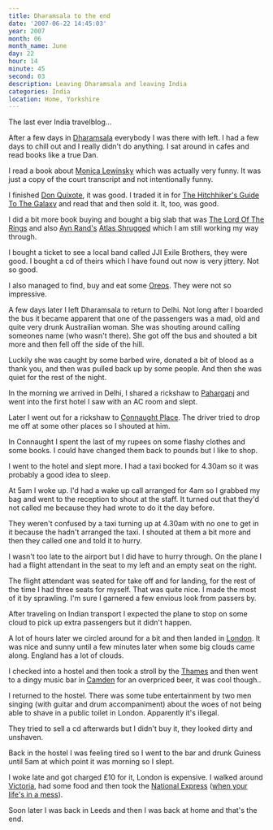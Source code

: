 ```yaml
---
title: Dharamsala to the end
date: '2007-06-22 14:45:03'
year: 2007
month: 06
month_name: June
day: 22
hour: 14
minute: 45
second: 03
description: Leaving Dharamsala and leaving India
categories: India
location: Home, Yorkshire
---
```

The last ever India travelblog...  
  
After a few days in [Dharamsala][1] everybody I was there with left. I had a few days to chill out and I really didn't do anything. I sat around in cafes and read books like a true Dan.  
  
I read a book about [Monica Lewinsky][2] which was actually very funny. It was just a copy of the court transcript and not intentionally funny.  
  
I finished [Don Quixote][3], it was good. I traded it in for [The Hitchhiker's Guide To The Galaxy][4] and read that and then sold it. It, too, was good.  
  
I did a bit more book buying and bought a big slab that was [The Lord Of The Rings][5] and also [Ayn Rand's][6] [Atlas Shrugged][7] which I am still working my way through.  
  
I bought a ticket to see a local band called JJI Exile Brothers, they were good. I bought a cd of theirs which I have found out now is very jittery. Not so good.  
  
I also managed to find, buy and eat some [Oreos][8]. They were not so impressive.  
  
A few days later I left Dharamsala to return to Delhi. Not long after I boarded the bus it became apparent that one of the passengers was a mad, old and quite very drunk Austrailian woman. She was shouting around calling someones name (who wasn't there). She got off the bus and shouted a bit more and then fell off the side of the hill.  
  
Luckily she was caught by some barbed wire, donated a bit of blood as a thank you, and then was pulled back up by some people. And then she was quiet for the rest of the night.  
  
In the morning we arrived in Delhi, I shared a rickshaw to [Paharganj][9] and went into the first hotel I saw with an AC room and slept.  
  
Later I went out for a rickshaw to [Connaught Place][10]. The driver tried to drop me off at some other places so I shouted at him.  
  
In Connaught I spent the last of my rupees on some flashy clothes and some books. I could have changed them back to pounds but I like to shop.  
  
I went to the hotel and slept more. I had a taxi booked for 4.30am so it was probably a good idea to sleep.  
  
At 5am I woke up. I'd had a wake up call arranged for 4am so I grabbed my bag and went to the reception to shout at the staff. It turned out that they'd not called me because they had wrote to do it the day before.  
  
They weren't confused by a taxi turning up at 4.30am with no one to get in it because the hadn't arranged the taxi. I shouted at them a bit more and then they called one and told it to hurry.  
  
I wasn't too late to the airport but I did have to hurry through. On the plane I had a flight attendant in the seat to my left and an empty seat on the right.  
  
The flight attendant was seated for take off and for landing, for the rest of the time I had three seats for myself. That was quite nice. I made the most of it by sprawling. I'm sure I garnered a few envious look from passers by.  
  
After traveling on Indian transport I expected the plane to stop on some cloud to pick up extra passengers but it didn't happen.  
  
A lot of hours later we circled around for a bit and then landed in [London][11]. It was nice and sunny until a few minutes later when some big clouds came along. England has a lot of clouds.  
  
I checked into a hostel and then took a stroll by the [Thames][12] and then went to a dingy music bar in [Camden][13] for an overpriced beer, it was cool though..  
  
I returned to the hostel. There was some tube entertainment by two men singing (with guitar and drum accompaniment) about the woes of not being able to shave in a public toilet in London. Apparently it's illegal.  
  
They tried to sell a cd afterwards but I didn't buy it, they looked dirty and unshaven.  
  
Back in the hostel I was feeling tired so I went to the bar and drunk Guiness until 5am at which point it was morning so I slept.  
  
I woke late and got charged £10 for it, London is expensive. I walked around [Victoria][14], had some food and then took the [National Express][15] ([when your life's in a mess][16]).  
  
Soon later I was back in Leeds and then I was back at home and that's the end.  
  
 [1]: http://en.wikipedia.org/wiki/Dharamsala
 [2]: http://en.wikipedia.org/wiki/Monica_Lewinsky
 [3]: http://en.wikipedia.org/wiki/Don_Quixote
 [4]: http://en.wikipedia.org/wiki/The_Hitchhiker's_Guide_to_the_Galaxy_(book)
 [5]: http://en.wikipedia.org/wiki/Lord_Of_The_Rings
 [6]: http://en.wikipedia.org/wiki/Ayn_Rand
 [7]: http://en.wikipedia.org/wiki/Atlas_Shrugged
 [8]: http://en.wikipedia.org/wiki/Oreo
 [9]: http://en.wikipedia.org/wiki/Pahargan
 [10]: http://en.wikipedia.org/wiki/Connaught_Place,_New_Delhi
 [11]: http://en.wikipedia.org/wiki/London
 [12]: http://en.wikipedia.org/wiki/River_Thames
 [13]: http://en.wikipedia.org/wiki/Camden_Town
 [14]: http://en.wikipedia.org/wiki/Victoria_station_(London)
 [15]: http://en.wikipedia.org/wiki/National_Express
 [16]: http://www.youtube.com/watch?v=TiBI3A2WcrE
